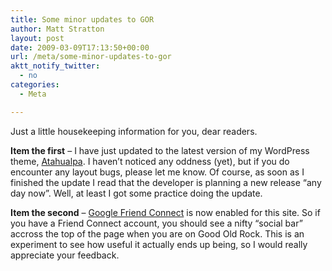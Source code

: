 ```yaml
---
title: Some minor updates to GOR
author: Matt Stratton
layout: post
date: 2009-03-09T17:13:50+00:00
url: /meta/some-minor-updates-to-gor
aktt_notify_twitter:
  - no
categories:
  - Meta

---
```

Just a little housekeeping information for you, dear readers.

**Item the first** &#8211; I have just updated to the latest version of my WordPress theme, <a href="https://wordpress.bytesforall.com/?cat=15" target="_blank">Atahualpa</a>. I haven&#8217;t noticed any oddness (yet), but if you do encounter any layout bugs, please let me know. Of course, as soon as I finished the update I read that the developer is planning a new release &#8220;any day now&#8221;. Well, at least I got some practice doing the update.

**Item the second** &#8211; <a href="https://www.google.com/friendconnect/" target="_blank">Google Friend Connect</a> is now enabled for this site. So if you have a Friend Connect account, you should see a nifty &#8220;social bar&#8221; accross the top of the page when you are on Good Old Rock. This is an experiment to see how useful it actually ends up being, so I would really appreciate your feedback.